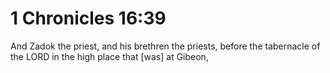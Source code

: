 # 1 Chronicles 16:39

And Zadok the priest, and his brethren the priests, before the tabernacle of the LORD in the high place that [was] at Gibeon,